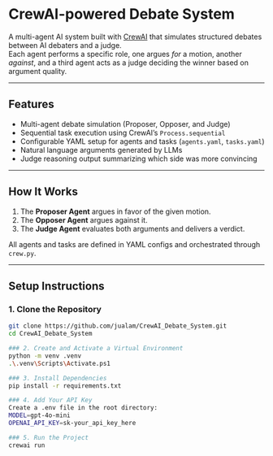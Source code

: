 # CrewAI-powered Debate System

A multi-agent AI system built with [CrewAI](https://crewai.com) that simulates structured debates between AI debaters and a judge.  
Each agent performs a specific role, one argues *for* a motion, another *against*, and a third agent acts as a judge deciding the winner based on argument quality.

---

## Features
- Multi-agent debate simulation (Proposer, Opposer, and Judge)
- Sequential task execution using CrewAI’s `Process.sequential`
- Configurable YAML setup for agents and tasks (`agents.yaml`, `tasks.yaml`)
- Natural language arguments generated by LLMs
- Judge reasoning output summarizing which side was more convincing

---

## How It Works
1. The **Proposer Agent** argues in favor of the given motion.  
2. The **Opposer Agent** argues against it.  
3. The **Judge Agent** evaluates both arguments and delivers a verdict.  

All agents and tasks are defined in YAML configs and orchestrated through `crew.py`.

---

## Setup Instructions

### 1. Clone the Repository
```bash
git clone https://github.com/jualam/CrewAI_Debate_System.git
cd CrewAI_Debate_System

### 2. Create and Activate a Virtual Environment
python -m venv .venv
.\.venv\Scripts\Activate.ps1

### 3. Install Dependencies
pip install -r requirements.txt

### 4. Add Your API Key
Create a .env file in the root directory:
MODEL=gpt-4o-mini
OPENAI_API_KEY=sk-your_api_key_here

### 5. Run the Project
crewai run

